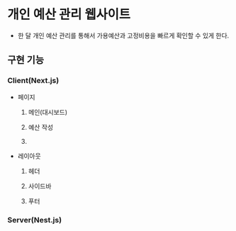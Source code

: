 # 개인 예산 관리 웹사이트

-   한 달 개인 예산 관리를 통해서 가용예산과 고정비용을 빠르게 확인할 수 있게 한다.

## 구현 기능

### Client(Next.js)

-   페이지

    1. 메인(대시보드)

    2. 예산 작성

    3.

-   레이아웃

    1. 헤더

    2. 사이드바

    3. 푸터

### Server(Nest.js)

